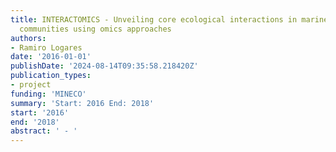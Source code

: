 ```yaml
---
title: INTERACTOMICS - Unveiling core ecological interactions in marine microbial
  communities using omics approaches
authors:
- Ramiro Logares
date: '2016-01-01'
publishDate: '2024-08-14T09:35:58.218420Z'
publication_types:
- project
funding: 'MINECO'
summary: 'Start: 2016 End: 2018'
start: '2016'
end: '2018'
abstract: ' - '
---
```

